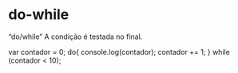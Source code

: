 # do-while
“do/while” A condição é testada no final.


var contador = 0;
do{
    console.log(contador);
    contador += 1;
} while (contador < 10);
